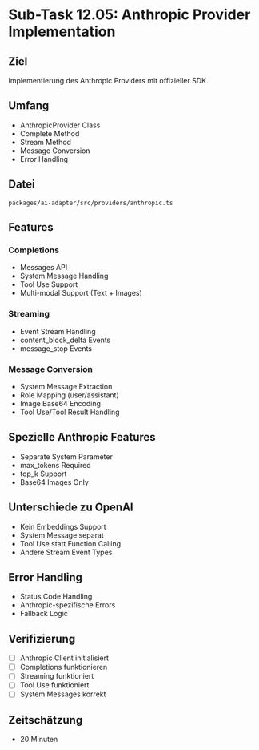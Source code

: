 # Sub-Task 12.05: Anthropic Provider Implementation

## Ziel
Implementierung des Anthropic Providers mit offizieller SDK.

## Umfang
- AnthropicProvider Class
- Complete Method
- Stream Method
- Message Conversion
- Error Handling

## Datei
`packages/ai-adapter/src/providers/anthropic.ts`

## Features

### Completions
- Messages API
- System Message Handling
- Tool Use Support
- Multi-modal Support (Text + Images)

### Streaming
- Event Stream Handling
- content_block_delta Events
- message_stop Events

### Message Conversion
- System Message Extraction
- Role Mapping (user/assistant)
- Image Base64 Encoding
- Tool Use/Tool Result Handling

## Spezielle Anthropic Features
- Separate System Parameter
- max_tokens Required
- top_k Support
- Base64 Images Only

## Unterschiede zu OpenAI
- Kein Embeddings Support
- System Message separat
- Tool Use statt Function Calling
- Andere Stream Event Types

## Error Handling
- Status Code Handling
- Anthropic-spezifische Errors
- Fallback Logic

## Verifizierung
- [ ] Anthropic Client initialisiert
- [ ] Completions funktionieren
- [ ] Streaming funktioniert
- [ ] Tool Use funktioniert
- [ ] System Messages korrekt

## Zeitschätzung
- 20 Minuten